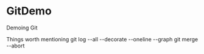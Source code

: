 # GitDemo
Demoing Git

Things worth mentioning
git log --all --decorate --oneline --graph
git merge --abort


